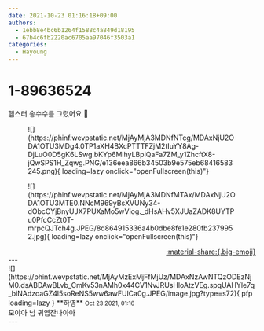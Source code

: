 ```yaml
---
date: 2021-10-23 01:16:18+09:00
authors:
  - 1ebb8e4bc6b1264f1588c4a849d18195
  - 67b4c6fb2220ac6705aa97046f3503a1
categories:
  - Hayoung
---
```


# 1-89636524

<div class="post-container" markdown="1">
<div class="content-container md-sidebar__scrollwrap" markdown="1">

햄스터 송수수를 그렸어요 🌽
<figure markdown="1">
![](https://phinf.wevpstatic.net/MjAyMjA3MDNfNTcg/MDAxNjU2ODA1OTU3MDg4.0TP1aXH4BXcPTTTFZjM2tIuYY8Ag-DjLuO0D5gK6LSwg.bKYp6MlhyLBpiQaFa7ZM_y1ZhcftX8-jQwSPS1H_Zqwg.PNG/e136eea866b34503b9e575eb68416583245.png){ loading=lazy onclick="openFullscreen(this)"}
</figure>

<figure markdown="1">
![](https://phinf.wevpstatic.net/MjAyMjA3MDNfMTAx/MDAxNjU2ODA1OTU3MTE0.NNcM969yBsXVUNy34-dObcCYjBnyUJX7PUXaMo5wViog._dHsAHv5XJUaZADK8UYTPu0PfcCcZt0T-mrpcQJTch4g.JPEG/8d864915336a4b0dbe8fe1e280fb2379952.jpg){ loading=lazy onclick="openFullscreen(this)"}
</figure>


</div>
</div>

<div style="text-align: right;" markdown="1">
<a href="https://weverse.io/fromis9/fanpost/1-89636524" style="text-align: right;">:material-share:{.big-emoji}</a>
</div>
---

<div class="comments-container md-sidebar__scrollwrap" markdown="1">
<div class="comment" markdown="1">
<div class='id-container' markdown="1">
![](https://phinf.wevpstatic.net/MjAyMzExMjFfMjUz/MDAxNzAwNTQzODEzNjM0.dsABDAwBLvb_CmKv53nAMh0x44CV1NvJRUsHloAtzVEg.spqUAHYle7q_biNAdzoaGZ4l5soReNS5ww6awFUlCa0g.JPEG/image.jpg?type=s72){ pfp loading=lazy }
**<span class="artist">하영</span>** <small>Oct 23 2021, 01:16</small><br>
</div>
<div class='comment-body' markdown="1">
모야아 넘 귀엽잔나아아
</div>
</div>
</div>
---
